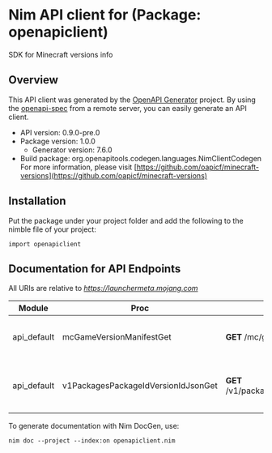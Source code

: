 # Nim API client for  (Package: openapiclient)

SDK for Minecraft versions info

## Overview

This API client was generated by the [OpenAPI Generator](https://openapi-generator.tech) project.  By using the [openapi-spec](https://openapis.org) from a remote server, you can easily generate an API client.

- API version: 0.9.0-pre.0
- Package version: 1.0.0
    - Generator version: 7.6.0
- Build package: org.openapitools.codegen.languages.NimClientCodegen
    For more information, please visit [https://github.com/oapicf/minecraft-versions](https://github.com/oapicf/minecraft-versions)

## Installation

Put the package under your project folder and add the following to the nimble file of your project:

```
import openapiclient
```

## Documentation for API Endpoints

All URIs are relative to *https://launchermeta.mojang.com*

Module | Proc | HTTP request | Description
------------ | ------------- | ------------- | -------------
api_default | mcGameVersionManifestGet | **GET** /mc/game/version_manifest | Get Minecraft version manifest
api_default | v1PackagesPackageIdVersionIdJsonGet | **GET** /v1/packages/{packageId}/{versionId}.json | Get Minecraft version package details


To generate documentation with Nim DocGen, use:

```
nim doc --project --index:on openapiclient.nim
```
